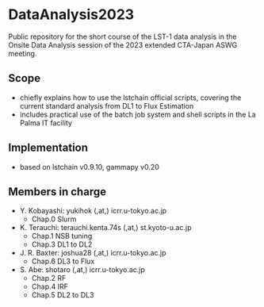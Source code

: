 # DataAnalysis2023

Public repository for the short course of the LST-1 data analysis in the Onsite Data Analysis session of the 2023 extended CTA-Japan ASWG meeting.

## Scope 
- chiefly explains how to use the lstchain official scripts, covering the current standard analysis from DL1 to Flux Estimation
- includes practical use of the batch job system and shell scripts in the La Palma IT facility

## Implementation
- based on lstchain v0.9.10, gammapy v0.20

## Members in charge
- Y. Kobayashi: yukihok (,at,) icrr.u-tokyo.ac.jp
  - Chap.0 Slurm
- K. Terauchi: terauchi.kenta.74s (,at,) st.kyoto-u.ac.jp
  - Chap.1 NSB tuning
  - Chap.3 DL1 to DL2
- J. R. Baxter: joshua28 (,at,) icrr.u-tokyo.ac.jp
  - Chap.6 DL3 to Flux
- S. Abe: shotaro (,at,) icrr.u-tokyo.ac.jp
  - Chap.2 RF
  - Chap.4 IRF
  - Chap.5 DL2 to DL3
